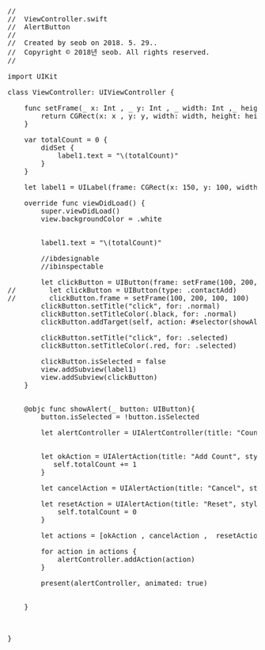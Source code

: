 <pre>
//
//  ViewController.swift
//  AlertButton
//
//  Created by seob on 2018. 5. 29..
//  Copyright © 2018년 seob. All rights reserved.
//
 
import UIKit

class ViewController: UIViewController {
    
    func setFrame(_ x: Int , _ y: Int , _ width: Int ,_ height: Int) -> CGRect {
        return CGRect(x: x , y: y, width: width, height: height)
    }
    
    var totalCount = 0 {
        didSet {
            label1.text = "\(totalCount)"
        }
    }
    
    let label1 = UILabel(frame: CGRect(x: 150, y: 100, width: 100, height: 100))
    
    override func viewDidLoad() {
        super.viewDidLoad()
        view.backgroundColor = .white
        
        
        label1.text = "\(totalCount)"
        
        //ibdesignable
        //ibinspectable
        
        let clickButton = UIButton(frame: setFrame(100, 200, 100, 100))
//        let clickButton = UIButton(type: .contactAdd)
//        clickButton.frame = setFrame(100, 200, 100, 100)
        clickButton.setTitle("click", for: .normal)
        clickButton.setTitleColor(.black, for: .normal)
        clickButton.addTarget(self, action: #selector(showAlert(_:)), for: .touchUpInside)
        
        clickButton.setTitle("click", for: .selected)
        clickButton.setTitleColor(.red, for: .selected)
        
        clickButton.isSelected = false
        view.addSubview(label1)
        view.addSubview(clickButton)
    }
    
   
    @objc func showAlert(_ button: UIButton){
        button.isSelected = !button.isSelected
        
        let alertController = UIAlertController(title: "Count", message: nil, preferredStyle: .alert)
 
        
        let okAction = UIAlertAction(title: "Add Count", style: .default) { _ in
           self.totalCount += 1
        }
        
        let cancelAction = UIAlertAction(title: "Cancel", style: .cancel)
        
        let resetAction = UIAlertAction(title: "Reset", style: .destructive) { _ in
            self.totalCount = 0
        }
        
        let actions = [okAction , cancelAction ,  resetAction]
        
        for action in actions {
            alertController.addAction(action)
        }
        
        present(alertController, animated: true)
        
        
    }
 


}
</pre>
